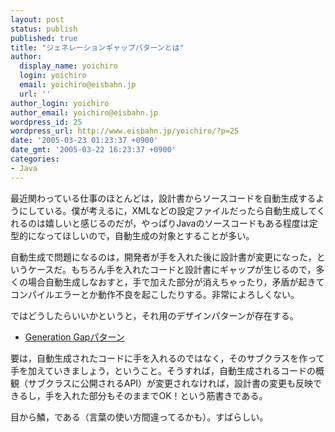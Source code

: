 ```yaml
---
layout: post
status: publish
published: true
title: "ジェネレーションギャップパターンとは"
author:
  display_name: yoichiro
  login: yoichiro
  email: yoichiro@eisbahn.jp
  url: ''
author_login: yoichiro
author_email: yoichiro@eisbahn.jp
wordpress_id: 25
wordpress_url: http://www.eisbahn.jp/yoichiro/?p=25
date: '2005-03-23 01:23:37 +0900'
date_gmt: '2005-03-22 16:23:37 +0900'
categories:
- Java
---
```


最近関わっている仕事のほとんどは，設計書からソースコードを自動生成するようにしている。僕が考えるに，XMLなどの設定ファイルだったら自動生成してくれるのは嬉しいと感じるのだが，やっぱりJavaのソースコードもある程度は定型的になってほしいので，自動生成の対象とすることが多い。

自動生成で問題になるのは，開発者が手を入れた後に設計書が変更になった，というケースだ。もちろん手を入れたコードと設計書にギャップが生じるので，多くの場合自動生成しなおすと，手で加えた部分が消えちゃったり，矛盾が起きてコンパイルエラーとか動作不良を起こしたりする。非常によろしくない。

ではどうしたらいいかというと，それ用のデザインパターンが存在する。

* [Generation Gapパターン](http://www.hyuki.com/dp/dpinfo.html#GenerationGap)

要は，自動生成されたコードに手を入れるのではなく，そのサブクラスを作って手を加えていきましょう，ということ。そうすれば，自動生成されるコードの概観（サブクラスに公開されるAPI）が変更されなければ，設計書の変更も反映できるし，手を入れた部分もそのままでOK！という筋書きである。

目から鱗，である（言葉の使い方間違ってるかも）。すばらしい。
